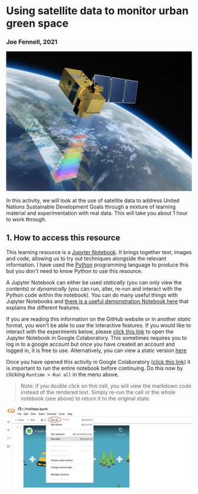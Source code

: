 # Using satellite data to monitor urban green space
### Joe Fennell, 2021
![Sentinel 2](images/Sentinel-2.jpg)

In this activity, we will look at the use of satellite data to address United Nations Sustainable Development Goals through a mixture of learning material and experimentation with real data. This will take you about 1 hour to work through.

## 1. How to access this resource 
This learning resource is a [Jupyter Notebook](https://jupyter.org/). It brings together text, images and code, allowing us to try out techniques alongside the relevant information. I have used the [Python](https://www.python.org/) programming language to produce this but you don't need to know Python to use this resource.

A Jupyter Notebook can either be used *statically* (you can only view the contents) or *dynamically* (you can run, alter, re-run and interact with the Python code within the notebook). You can do many useful things with Jupyter Notebooks and [there is a useful demonstration Notebook here](https://nbviewer.jupyter.org/github/jupyter/notebook/blob/master/docs/source/examples/Notebook/Notebook%20Basics.ipynb) that explains the different features.

If you are reading this information on the GitHub website or in another *static* format, you won't be able to use the interactive features. If you would like to interact with the experiments below, please [click this link](https://colab.research.google.com/github/joe-fennell/eo-for-sdgs/blob/main/1_FirstSteps.ipynb) to open the Jupyter Notebook in Google Colaboratory. This sometimes requires you to log in to a google account but once you have created an account and logged in, it is free to use. Alternatively, you can view a static version [here](https://github.com/joe-fennell/eo-for-sdgs/blob/main/1_FirstSteps.ipynb)

Once you have opened this activity in Google Colaboratory ([click this link](https://colab.research.google.com/github/joe-fennell/eo-for-sdgs/blob/main/1_FirstSteps.ipynb)) it is important to run the entire notebook before continuing. Do this now by clicking `Runtime > Run all` in the menu above.

>Note: if you double click on this cell, you will view the markdown code instead of the rendered text. Simply re-run the cell or the whole notebook (see above) to return it to the original state.

![im.1](images/jlabs_run_nb.png)